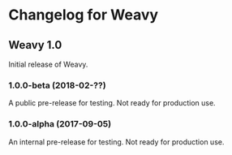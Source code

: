 # Changelog for Weavy

## Weavy 1.0

Initial release of Weavy.

### 1.0.0-beta (2018-02-??)

A public pre-release for testing. Not ready for production use.

### 1.0.0-alpha (2017-09-05)

An internal pre-release for testing. Not ready for production use.


